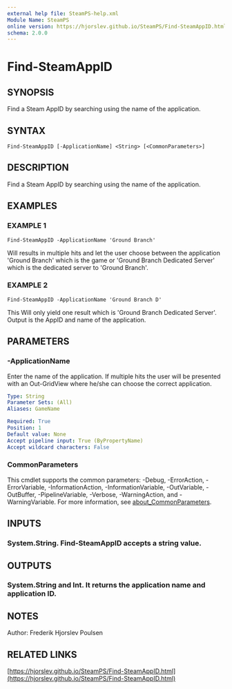 ```yaml
---
external help file: SteamPS-help.xml
Module Name: SteamPS
online version: https://hjorslev.github.io/SteamPS/Find-SteamAppID.html
schema: 2.0.0
---
```


# Find-SteamAppID

## SYNOPSIS
Find a Steam AppID by searching using the name of the application.

## SYNTAX

```
Find-SteamAppID [-ApplicationName] <String> [<CommonParameters>]
```

## DESCRIPTION
Find a Steam AppID by searching using the name of the application.

## EXAMPLES

### EXAMPLE 1
```
Find-SteamAppID -ApplicationName 'Ground Branch'
```

Will results in multiple hits and let the user choose between the application
'Ground Branch' which is the game or 'Ground Branch Dedicated Server' which
is the dedicated server to 'Ground Branch'.

### EXAMPLE 2
```
Find-SteamAppID -ApplicationName 'Ground Branch D'
```

This Will only yield one result which is 'Ground Branch Dedicated Server'.
Output is the AppID and name of the application.

## PARAMETERS

### -ApplicationName
Enter the name of the application.
If multiple hits the user will be presented
with an Out-GridView where he/she can choose the correct application.

```yaml
Type: String
Parameter Sets: (All)
Aliases: GameName

Required: True
Position: 1
Default value: None
Accept pipeline input: True (ByPropertyName)
Accept wildcard characters: False
```

### CommonParameters
This cmdlet supports the common parameters: -Debug, -ErrorAction, -ErrorVariable, -InformationAction, -InformationVariable, -OutVariable, -OutBuffer, -PipelineVariable, -Verbose, -WarningAction, and -WarningVariable. For more information, see [about_CommonParameters](http://go.microsoft.com/fwlink/?LinkID=113216).

## INPUTS

### System.String. Find-SteamAppID accepts a string value.
## OUTPUTS

### System.String and Int. It returns the application name and application ID.
## NOTES
Author: Frederik Hjorslev Poulsen

## RELATED LINKS

[https://hjorslev.github.io/SteamPS/Find-SteamAppID.html](https://hjorslev.github.io/SteamPS/Find-SteamAppID.html)

